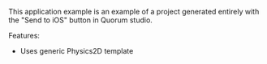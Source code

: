 This application example is an example of a project generated entirely with the "Send to iOS" button in Quorum studio.

Features:
 - Uses generic Physics2D template

